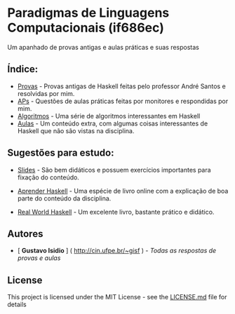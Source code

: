# Paradigmas de Linguagens Computacionais (if686ec)

Um apanhado de provas antigas e aulas práticas e suas respostas

## Índice:

* [Provas](https://github.com/gustavoisidio/PLC/tree/master/Provas) - Provas antigas de Haskell feitas pelo professor André Santos e resolvidas por mim.
* [APs](https://github.com/gustavoisidio/PLC/tree/master/APs) - Questões de aulas práticas feitas por monitores e respondidas por mim.
* [Algoritmos](https://github.com/gustavoisidio/PLC/tree/master/Algoritmos) - Uma série de algoritmos interessantes em Haskell
* [Aulas](https://github.com/gustavoisidio/PLC/tree/master/Aulas) - Um conteúdo extra, com algumas coisas interessantes de Haskell que não são vistas na disciplina.

## Sugestões para estudo:

* [Slides](https://github.com/gustavoisidio/PLC/tree/master/Slides) - São bem didáticos e possuem exercícios importantes para fixação do conteúdo.

* [Aprender Haskell](http://haskell.tailorfontela.com.br) - Uma espécie de livro online com a explicação de boa parte do conteúdo da disciplina.

* [Real World Haskell](https://www.amazon.com/Real-World-Haskell-Bryan-OSullivan/dp/0596514980/ref=sr_1_1?ie=UTF8&qid=1548689700&sr=8-1&keywords=real+world+haskell) - Um excelente livro, bastante prático e didático.

## Autores

* [ **Gustavo Isidio** ] ( http://cin.ufpe.br/~gisf ) - *Todas as respostas de provas e aulas*

## License

This project is licensed under the MIT License - see the [LICENSE.md](LICENSE.md) file for details

